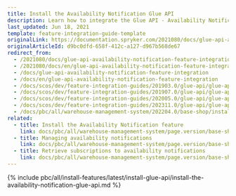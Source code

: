 ```yaml
---
title: Install the Availability Notification Glue API
description: Learn how to integrate the Glue API - Availability Notification feature into your Spryker based project
last_updated: Jun 18, 2021
template: feature-integration-guide-template
originalLink: https://documentation.spryker.com/2021080/docs/glue-api-availability-notification-feature-integration
originalArticleId: d9bc0dfd-658f-412c-a127-d967b568de67
redirect_from:
  - /2021080/docs/glue-api-availability-notification-feature-integration
  - /2021080/docs/en/glue-api-availability-notification-feature-integration
  - /docs/glue-api-availability-notification-feature-integration
  - /docs/en/glue-api-availability-notification-feature-integration
  - /docs/scos/dev/feature-integration-guides/201903.0/glue-api/glue-api-availability-notification-feature-integration.html
  - /docs/scos/dev/feature-integration-guides/201907.0/glue-api/glue-api-availability-notification-feature-integration.html
  - /docs/scos/dev/feature-integration-guides/202005.0/glue-api/glue-api-availability-notification-feature-integration.html
  - /docs/scos/dev/feature-integration-guides/202311.0/glue-api/glue-api-availability-notification-feature-integration.html
  - /docs/pbc/all/warehouse-management-system/202204.0/base-shop/install-and-upgrade/install-features/install-the-availability-notification-glue-api.html
related:
  - title: Install the Availability Notification feature
    link: docs/pbc/all/warehouse-management-system/page.version/base-shop/install-and-upgrade/install-features/install-the-availability-notification-feature.html
  - title: Managing availability notifications
    link: docs/pbc/all/warehouse-management-system/page.version/base-shop/manage-using-glue-api/glue-api-manage-availability-notifications.html
  - title: Retrieve subscriptions to availability notifications
    link: docs/pbc/all/warehouse-management-system/page.version/base-shop/manage-using-glue-api/glue-api-retrieve-subscriptions-to-availability-notifications.html
---
```


{% include pbc/all/install-features/latest/install-glue-api/install-the-availability-notification-glue-api.md %} <!-- To edit, see /_includes/pbc/all/install-features/202311.0/install-glue-api/install-the-availability-notification-glue-api.md -->

